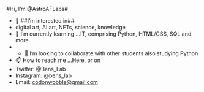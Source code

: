 #Hi, I’m @AstroAFLabs#
- 👀 ##I’m interested in##
- digital art, AI art, NFTs, science, knowledge
- 🌱 I’m currently learning ...IT, comprising Python, HTML/CSS, SQL and more.
- - 💞️ I’m looking to collaborate with other students also studying Python
- 📫 How to reach me ...Here, or on 
- Twitter: @Bens_Lab
- Instagram: @bens_lab
- Email: codonwobble@gmail.com

<!---
AstroAFLabs/AstroAFLabs is a ✨ special ✨ repository because its `README.md` (this file) appears on your GitHub profile.
You can click the Preview link to take a look at your changes.
--->
